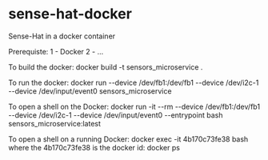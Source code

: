 # sense-hat-docker
Sense-Hat in a docker container

Prerequiste: 
1 - Docker 
2 - ... 

To build the docker:
docker build -t sensors_microservice .

To run the docker:
docker run --device /dev/fb1:/dev/fb1 --device /dev/i2c-1 --device /dev/input/event0 sensors_microservice

To open a shell on the Docker:
docker run -it --rm --device /dev/fb1:/dev/fb1 --device /dev/i2c-1 --device /dev/input/event0 --entrypoint bash sensors_microservice:latest

To open a shell on a running Docker:
docker exec -it 4b170c73fe38 bash
where the 4b170c73fe38 is the docker id: docker ps

